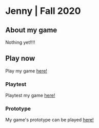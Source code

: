 # Jenny | Fall 2020

## About my game
Nothing yet!!!!

## Play now
Play my game [here!](https://jenny-lim.github.io/IASC-1P04/final_build/Nicos-Happy-Day.html)

### Playtest
Playtest my game [here!](https://jenny-lim.github.io/IASC-1P04/playtest/playtest)

### Prototype
My game's prototype can be played [here!](https://jenny-lim.github.io/IASC-1P04/prototype/Nicos_Happy_Day.html)
